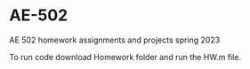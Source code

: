 # AE-502
AE 502 homework assignments and projects spring 2023

To run code download Homework folder and run the HW.m file.
